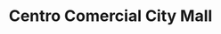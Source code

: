 ---
title: "Centro Comercial City Mall"
url: /guayaquil/centro-comercial-city-mall/
shop: Einkaufszentrum
---